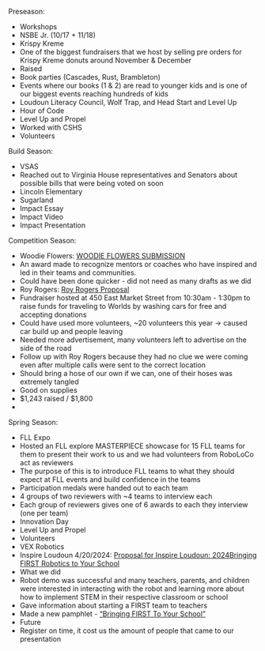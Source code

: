 Preseason:

* Workshops
* NSBE Jr. (10/17 + 11/18)
* Krispy Kreme
* One of the biggest fundraisers that we host by selling pre orders for Krispy Kreme donuts around November & December
* Raised
* Book parties (Cascades, Rust, Brambleton)
* Events where our books (1 & 2) are read to younger kids and is one of our biggest events reaching hundreds of kids
* Loudoun Literacy Council, Wolf Trap, and Head Start and Level Up
* Hour of Code
* Level Up and Propel
* Worked with CSHS
* Volunteers

Build Season:

* VSAS
* Reached out to Virginia House representatives and Senators about possible bills that were being voted on soon
* Lincoln Elementary
* Sugarland
* Impact Essay
* Impact Video
* Impact Presentation

Competition Season: 

* Woodie Flowers: [WOODIE FLOWERS SUBMISSION](https://www.google.com/url?q=https://docs.google.com/document/d/1-KqjTnaBoumkajV2o9gnmoANFcw64I33RIhN-snnrEc/edit&sa=D&source=editors&ust=1717314656569374&usg=AOvVaw1hrFEwivv4qaAz1rcc9DMe)
* An award made to recognize mentors or coaches who have inspired and led in their teams and communities.
* Could have been done quicker - did not need as many drafts as we did
* Roy Rogers: [Roy Rogers Proposal](https://www.google.com/url?q=https://docs.google.com/document/d/1xIHbsuTdkHE-XiDufJyhnB20nn9FYwF31F_kubpB5bk/edit?usp%3Ddrive_web%26ouid%3D113625968433126073336&sa=D&source=editors&ust=1717314656570141&usg=AOvVaw16F1V5JruH5-TuxdhLBkMA)
* Fundraiser hosted at 450 East Market Street from 10:30am - 1:30pm to raise funds for traveling to Worlds by washing cars for free and accepting donations
* Could have used more volunteers, ~20 volunteers this year -> caused car build up and people leaving
* Needed more advertisement, many volunteers left to advertise on the side of the road
* Follow up with Roy Rogers because they had no clue we were coming even after multiple calls were sent to the correct location
* Should bring a hose of our own if we can, one of their hoses was extremely tangled
* Good on supplies
* $1,243 raised / $1,800
* 

Spring Season: 

* FLL Expo
* Hosted an FLL explore MASTERPIECE showcase for 15 FLL teams for them to present their work to us and we had volunteers from RoboLoCo act as reviewers
* The purpose of this is to introduce FLL teams to what they should expect at FLL events and build confidence in the teams
* Participation medals were handed out to each team
* 4 groups of two reviewers with ~4 teams to interview each
* Each group of reviewers gives one of 6 awards to each they interview (one per team)
* Innovation Day
* Level Up and Propel
* Volunteers
* VEX Robotics
* Inspire Loudoun 4/20/2024: [Proposal for Inspire Loudoun: 2024](https://www.google.com/url?q=https://docs.google.com/document/d/1ljyP2_w7U2E7bqI5fsbLLyO99tLOKguJUe4jQReZlBQ/edit?usp%3Dsharing&sa=D&source=editors&ust=1717314656572667&usg=AOvVaw2HJhUpB7SPkJSwWSMjHyvg)[Bringing FIRST Robotics to Your School](https://www.google.com/url?q=https://docs.google.com/presentation/d/1gY-neVmQZrW5MLstq-EJX5FcXS9BLsLRl0Di4rI2m-4/edit?usp%3Dsharing&sa=D&source=editors&ust=1717314656572917&usg=AOvVaw1c7ZPKE_3oa03cZyhJr6UE)
* What we did
* Robot demo was successful and many teachers, parents, and children were interested in interacting with the robot and learning more about how to implement STEM in their respective classroom or school
* Gave information about starting a FIRST team to teachers
* Made a new pamphlet - [“Bringing FIRST To Your School”](https://www.google.com/url?q=https://www.canva.com/design/DAGCKSTbLUs/qdyN-uYmQXvKQAgvFVK77w/edit?utm_content%3DDAGCKSTbLUs%26utm_campaign%3Ddesignshare%26utm_medium%3Dlink2%26utm_source%3Dsharebutton&sa=D&source=editors&ust=1717314656573678&usg=AOvVaw0rUZ0VIVR-GFJk0kS_JU89)
* Future
* Register on time, it cost us the amount of people that came to our presentation
